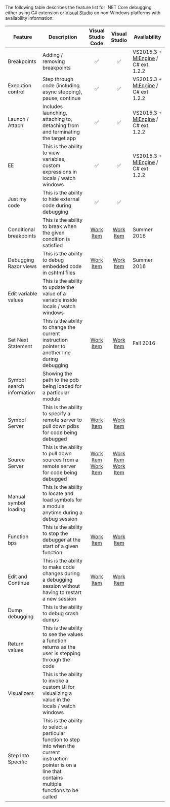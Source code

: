 The following table describes the feature list for .NET Core debugging either using C# extension or [Visual Studio](https://github.com/microsoft/MIEngine/wiki/Offroad-Debugging-of-.NET-Core-on-Linux---OSX-from-Visual-Studio) on non-Windows platforms with availability information:

| Feature   | Description | Visual Studio Code | Visual Studio |  Availability |
| --------- | ----------- | :----------------: | :-----------: | ------------- |
| Breakpoints | Adding / removing breakpoints | :white_check_mark: | :white_check_mark: | VS2015.3 + [MIEngine](https://github.com/Microsoft/MIEngine/wiki/Building-the-MIEngine) / C# ext 1.2.2 |
| Execution control | Step through code (including async stepping), pause, continue | :white_check_mark: | :white_check_mark: | VS2015.3 + [MIEngine](https://github.com/Microsoft/MIEngine/wiki/Building-the-MIEngine) / C# ext 1.2.2 |
| Launch / Attach | Includes launching, attaching to, detaching from and terminating the target app | :white_check_mark: | :white_check_mark: | VS2015.3 + [MIEngine](https://github.com/Microsoft/MIEngine/wiki/Building-the-MIEngine) / C# ext 1.2.2 |  
| EE | This is the ability to view variables, custom expressions in locals / watch windows | :white_check_mark: | :white_check_mark: | VS2015.3 + [MIEngine](https://github.com/Microsoft/MIEngine/wiki/Building-the-MIEngine) / C# ext 1.2.2 |  
| Just my code | This is the ability to hide external code during debugging | :white_check_mark: | :white_check_mark: | | VS2015.3 + [MIEngine](https://github.com/Microsoft/MIEngine/wiki/Building-the-MIEngine) / C# ext 1.2.2 |  
| Conditional breakpoints | This is the ability to break when the given condition is satisfied | [Work Item](https://github.com/OmniSharp/omnisharp-vscode/issues/497) | [Work Item](https://github.com/OmniSharp/omnisharp-vscode/issues/497) | Summer 2016 |
| Debugging Razor views | This is the ability to debug embedded code in cshtml files | [Work Item](https://github.com/OmniSharp/omnisharp-vscode/issues/304) | [Work Item](https://github.com/OmniSharp/omnisharp-vscode/issues/304) | Summer 2016 |
| Edit variable values | This is the ability to update the value of a variable inside locals / watch windows | | | | Summer 2016 |
| Set Next Statement | This is the ability to change the current instruction pointer to another line during debugging | [Work Item](https://github.com/Microsoft/vscode-debugadapter-node/issues/28) | [Work Item](https://github.com/Microsoft/vscode-debugadapter-node/issues/28) | Fall 2016 |
| Symbol search information | Showing the path to the pdb being loaded for a particular module | | | | Fall 2016 |
| Symbol Server | This is the ability to specify a remote server to pull down pdbs for code being debugged | [Work Item](https://github.com/dotnet/roslyn/issues/6881) | [Work Item](https://github.com/dotnet/roslyn/issues/6881) | |
| Source Server | This is the ability to pull down sources from a remote server for code being debugged | [Work Item](https://github.com/dotnet/roslyn/issues/5397) [Work Item](https://github.com/dotnet/roslyn/issues/4119)| [Work Item](https://github.com/dotnet/roslyn/issues/5397) [Work Item](https://github.com/dotnet/roslyn/issues/4119) | |
| Manual symbol loading | This is the ability to locate and load symbols for a module anytime during a debug session | | | | |
| Function bps | This is the ability to stop the debugger at the start of a given function | [Work Item](https://github.com/OmniSharp/omnisharp-vscode/issues/295)| [Work Item](https://github.com/OmniSharp/omnisharp-vscode/issues/295) | |
| Edit and Continue | This is the ability to make code changes during a debugging session without having to restart a new session | [Work Item](https://github.com/dotnet/roslyn/issues/1952) | [Work Item](https://github.com/dotnet/roslyn/issues/1952) | |
| Dump debugging | This is the ability to debug crash dumps | | | | |
| Return values | This is the ability to see the values a function returns as the user is stepping through the code | | | | |
| Visualizers | This is the ability to invoke a custom UI for visualizing a value in the locals / watch windows | | | | |
| Step Into Specific | This is the ability to select a particular function to step into when the current instruction pointer is on a line that contains multiple functions to be called | | | | 
